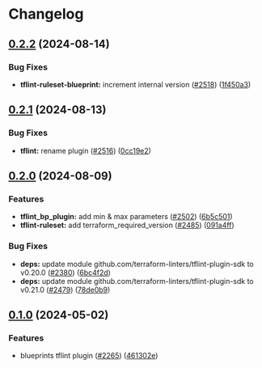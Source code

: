 # Changelog

## [0.2.2](https://github.com/GoogleCloudPlatform/cloud-foundation-toolkit/compare/tflint-ruleset-blueprint/v0.2.1...tflint-ruleset-blueprint/v0.2.2) (2024-08-14)


### Bug Fixes

* **tflint-ruleset-blueprint:** increment internal version ([#2518](https://github.com/GoogleCloudPlatform/cloud-foundation-toolkit/issues/2518)) ([1f450a3](https://github.com/GoogleCloudPlatform/cloud-foundation-toolkit/commit/1f450a3ee0bb9c660f04b8ff491a680d9f667ab1))

## [0.2.1](https://github.com/GoogleCloudPlatform/cloud-foundation-toolkit/compare/tflint-ruleset-blueprint/v0.2.0...tflint-ruleset-blueprint/v0.2.1) (2024-08-13)


### Bug Fixes

* **tflint:** rename plugin ([#2516](https://github.com/GoogleCloudPlatform/cloud-foundation-toolkit/issues/2516)) ([0cc19e2](https://github.com/GoogleCloudPlatform/cloud-foundation-toolkit/commit/0cc19e2068b9b41e594ed0659319ed03a0f7b5b7))

## [0.2.0](https://github.com/GoogleCloudPlatform/cloud-foundation-toolkit/compare/tflint-ruleset-blueprint/v0.1.0...tflint-ruleset-blueprint/v0.2.0) (2024-08-09)


### Features

* **tflint_bp_plugin:** add min & max parameters ([#2502](https://github.com/GoogleCloudPlatform/cloud-foundation-toolkit/issues/2502)) ([6b5c501](https://github.com/GoogleCloudPlatform/cloud-foundation-toolkit/commit/6b5c501bce5558aa5d2aef315c2a4d273c664d81))
* **tflint-ruleset:** add terraform_required_version ([#2485](https://github.com/GoogleCloudPlatform/cloud-foundation-toolkit/issues/2485)) ([091a4ff](https://github.com/GoogleCloudPlatform/cloud-foundation-toolkit/commit/091a4ff2c68dfccb8a5011b039a22cc34074ccef))


### Bug Fixes

* **deps:** update module github.com/terraform-linters/tflint-plugin-sdk to v0.20.0 ([#2380](https://github.com/GoogleCloudPlatform/cloud-foundation-toolkit/issues/2380)) ([6bc4f2d](https://github.com/GoogleCloudPlatform/cloud-foundation-toolkit/commit/6bc4f2d709ec3878467ca34db8290b95238fa200))
* **deps:** update module github.com/terraform-linters/tflint-plugin-sdk to v0.21.0 ([#2479](https://github.com/GoogleCloudPlatform/cloud-foundation-toolkit/issues/2479)) ([78de0b9](https://github.com/GoogleCloudPlatform/cloud-foundation-toolkit/commit/78de0b9369c4d92fefc3c6299ade0aa3554e79b5))

## [0.1.0](https://github.com/GoogleCloudPlatform/cloud-foundation-toolkit/compare/tflint-ruleset-blueprint-v0.0.1...tflint-ruleset-blueprint/v0.1.0) (2024-05-02)


### Features

* blueprints tflint plugin ([#2265](https://github.com/GoogleCloudPlatform/cloud-foundation-toolkit/issues/2265)) ([461302e](https://github.com/GoogleCloudPlatform/cloud-foundation-toolkit/commit/461302e839616b95eef08523bbcb5d598e834d70))

